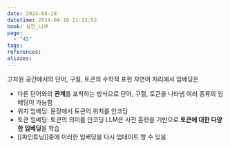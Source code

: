 ```yaml
---
date: 2024-04-18
datetime: 2024-04-18 21:13:52
book: 실전_LLM
page:
  - "45"
tags: 
references: 
aliases:
---
```

고차원 공간에서의 단어, 구절, 토큰의 수학적 표현
자연어 처리에서 임베딩은
- 다른 단어와의 **관계**를 포착하는 방식으로 단어, 구절, 토큰을 나타냄
여러 종류의 임베딩이 가능함
- 위치 임베딩: 문장에서 토큰의 위치를 인코딩
- 토큰 임베딩: 토큰의 의미를 인코딩
LLM은 사전 훈련을 기반으로 **토큰에 대한 다양한 임베딩**을 학습
- [[파인튜닝]]중에 이러한 임베딩을 다시 업데이트 할 수 있음